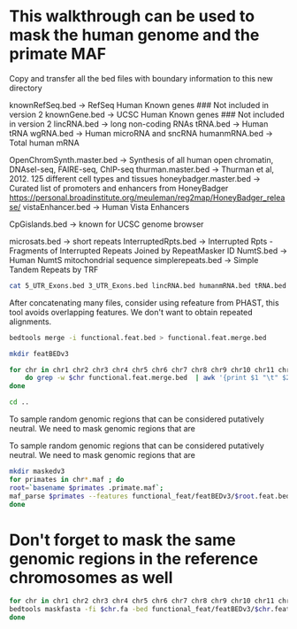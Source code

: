 # This walkthrough can be used to mask the human genome and the primate MAF

Copy and transfer all the bed files with boundary information to this new directory


knownRefSeq.bed		-> RefSeq Human Known genes ### Not included in version 2
knownGene.bed  		-> UCSC Human Known genes   ### Not included in version 2
lincRNA.bed  			-> long non-coding RNAs
tRNA.bed  			-> Human tRNA
wgRNA.bed			-> Human microRNA and sncRNA
humanmRNA.bed 		-> Total human mRNA

OpenChromSynth.master.bed  	-> Synthesis of all human open chromatin, DNAseI-seq, FAIRE-seq, ChIP-seq
thurman.master.bed		-> Thurman et al, 2012. 125 different cell types and tissues
honeybadger.master.bed	-> Curated list of promoters and enhancers from HoneyBadger https://personal.broadinstitute.org/meuleman/reg2map/HoneyBadger_release/
vistaEnhancer.bed		-> Human Vista Enhancers

CpGislands.bed		-> known for UCSC genome browser

microsats.bed			-> short repeats
InterruptedRpts.bed		-> Interrupted Rpts - Fragments of Interrupted Repeats Joined by RepeatMasker ID
NumtS.bed			-> Human NumtS mitochondrial sequence
simplerepeats.bed		-> Simple Tandem Repeats by TRF
 
```bash
cat 5_UTR_Exons.bed 3_UTR_Exons.bed lincRNA.bed humanmRNA.bed tRNA.bed wgRNA.bed  OpenChromSynth.master.bed thurman.master.bed honeybadger.master.bed vistaEnhancer.bed CpGislands.bed microsats.bed InterruptedRpts.bed NumtS.bed simplerepeats.bed | sort -k1,1 -k2,2n -V | awk '{ print $1 "\t" $2 "\t" $3 }' > functional.feat.bed
```



After concatenating many files, consider using refeature from PHAST, this tool avoids overlapping features.
We don't want to obtain repeated alignments.


```bash
bedtools merge -i functional.feat.bed > functional.feat.merge.bed

mkdir featBEDv3

for chr in chr1 chr2 chr3 chr4 chr5 chr6 chr7 chr8 chr9 chr10 chr11 chr12 chr13 chr14 chr15 chr16 chr17 chr18 chr19 chr20 chr21 chr22 chrX chrY ; 
	do grep -w $chr functional.feat.merge.bed  | awk '{print $1 "\t" $2 "\t" $3 }' > featBEDv3/$chr.feat.bed; 
done

cd ..
```


To sample random genomic regions that can be considered putatively neutral. 
We need to mask genomic regions that are 

To sample random genomic regions that can be considered putatively neutral. 
We need to mask genomic regions that are 


```bash
mkdir maskedv3
for primates in chr*.maf ; do
root=`basename $primates .primate.maf`;
maf_parse $primates --features functional_feat/featBEDv3/$root.feat.bed --mask-features hg19,ponAbe2,gorGor3,panTro4,rheMac3 > maskedv3/$root.masked.maf;   
done
```

# Don't forget to mask the same genomic regions in the reference chromosomes as well


```bash
for chr in chr1 chr2 chr3 chr4 chr5 chr6 chr7 chr8 chr9 chr10 chr11 chr12 chr13 chr14 chr15 chr16 chr17 chr18 chr19 chr20 chr21 chr22 chrX chrY; do
bedtools maskfasta -fi $chr.fa -bed functional_feat/featBEDv3/$chr.feat.bed -fo maskedv3/$chr.masked.fa;
done 
```

